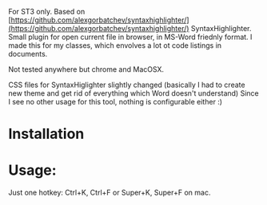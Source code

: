 For ST3 only. Based on [https://github.com/alexgorbatchev/syntaxhighlighter/](https://github.com/alexgorbatchev/syntaxhighlighter/) SyntaxHighlighter. Small plugin for open current file in browser, in MS-Word friednly format. I made this for my classes, which envolves a lot ot code listings in documents. 

Not tested anywhere but chrome and MacOSX. 

CSS files for SyntaxHiglighter slightly changed (basically I had to create new theme and get rid of everything which Word doesn't understand) Since I see no other usage for this tool, nothing is configurable either :)

# Installation

# Usage:
Just one hotkey: Ctrl+K, Ctrl+F or Super+K, Super+F on mac. 

